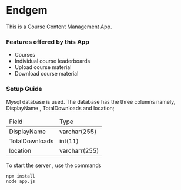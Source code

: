 # Endgem
This is a Course Content Management App.

### Features offered by this App

<ul>
	<li>Courses </li>
	<li>Individual course leaderboards</li>
	<li>Upload course material</li>
	<li>Download course material</li>
</ul>

### Setup Guide

Mysql database is used.
The database has the three columns namely, DisplayName , TotalDownloads and location;

<table>
	<thead>
		<td>Field</td>
		<td>Type</td>
	</thead>
	<tr>
		<td>DisplayName</td>
		<td>varchar(255)</td>
	</tr>
	<tr>
		<td>TotalDownloads</td>
		<td>int(11)</td>
	</tr>
	<tr>
		<td>location</td>
		<td>varcharr(255)</td>
	</tr>
</table>

To start the server ,
use the commands

```
npm install
node app.js
```